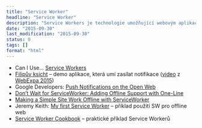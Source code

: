 ```yaml
---
title: "Service Worker"
headline: "Service Worker"
description: "Service Workers je technologie umožňující webovým aplikacím, aby fungovaly více jako nativní."
date: "2015-09-30"
last_modification: "2015-09-30"
status: 0
tags: []
format: "html"
---
```


<ul>
  <li>Can I Use… <a href="http://caniuse.com/#search=service%20workers">Service Workers</a></li>
  
  <li><a href="https://filip-app.appspot.com/">Filipův ksicht</a> – demo aplikace, která umí zasílat notifikace (<a href="http://www.ceskatelevize.cz/porady/10000000212-webexpo-2015/215254000470012-nove-technologie-mobilniho-webu-rychly-prehled/">video</a> z <a href="/webexpo-2015">WebExpa 2015</a>)</li>
  
  <li>Google Developers: <a href="https://developers.google.com/web/updates/2015/03/push-notificatons-on-the-open-web">Push Notifications on the Open Web</a></li>
  
  <li><a href="http://davidwalsh.name/dont-wait-serviceworker-adding-offline-support-oneline">Don’t Wait for ServiceWorker: Adding Offline Support with One-Line</a></li>
  
  <li><a href="https://css-tricks.com/serviceworker-for-offline/">Making a Simple Site Work Offline with ServiceWorker</a></li>
  
  <li>Jeremy Keith: <a href="https://adactio.com/journal/9775">My first Service Worker</a> – příklad použití SW pro offline web</li>
  
  <li><a href="https://serviceworke.rs/">Service Worker Cookbook</a> – praktické příklad Service Workerů</li>
</ul>